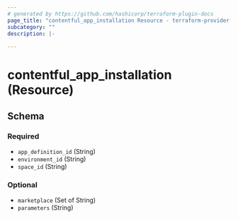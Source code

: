 ```yaml
---
# generated by https://github.com/hashicorp/terraform-plugin-docs
page_title: "contentful_app_installation Resource - terraform-provider-contentful"
subcategory: ""
description: |-
  
---
```


# contentful_app_installation (Resource)





<!-- schema generated by tfplugindocs -->
## Schema

### Required

- `app_definition_id` (String)
- `environment_id` (String)
- `space_id` (String)

### Optional

- `marketplace` (Set of String)
- `parameters` (String)



